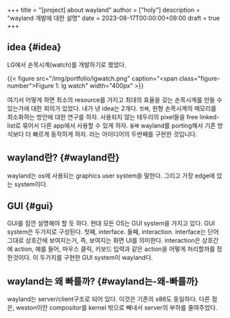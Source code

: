 +++
title = "[project] about wayland"
author = ["holy"]
description = "wayland 개발에 대한 설명"
date = 2023-08-17T00:00:00+09:00
draft = true
+++

## idea {#idea}

LG에서 손목시계(watch)를 개발하기로 했었다.

<a id="figure--lg watch"></a>

{{< figure src="/img/portfolio/lgwatch.png" caption="<span class=\"figure-number\">Figure 1: </span>lg watch" width="400px" >}}

여기서 어떻게 하면 최소의 resource를 가지고 최대의 효율을 갖는
손목시계를 만들 수 있는가에 대한 회의가 있었다. 내가 낸 idea는
2개다. `첫째`, 원형 손목시계의 메모리를 최소화하는 방안에 대한 연구를
하자. 사용되지 않는 테두리의 pixel들을 free linked-list로 묶어서 다른
app에서 사용할 수 있게 하자. `둘째` wayland를 porting해서 기존
방식보다 더 빠르게 동작하게 하자. 라는 아이디어의 두번째를 구현한
것입니다.


## wayland란? {#wayland란}

wayland는 os에 사용되는 graphics user system을 말한다. 그리고 가장
edge에 있는 system이다.


## GUI {#gui}

GUI를 잠깐 설명해야 할 듯 하다. 현대 모든 OS는 GUI system을 가지고
있다. GUI system은 두가지로 구성된다. 첫째, interface. 둘째,
interaction. interface는 단어 그대로 상호간에 보여지는거, 즉, 보여지는
화면 UI를 의미한다. interaction은 상호간에 action, 예를 들어, 마우스
클릭, 키보드 입력과 같은 action을 어떻게 처리할까를 정한것이다. 이
두가지를 구현한 GUI system이 wayland다.


## wayland는 왜 빠를까? {#wayland는-왜-빠를까}

wayland는 server/client구조로 되어 있다. 이것은 기존의 x86도
동일하다. 다른 점은, weston이란 compositor를 kernel 밖으로 빼내서
server의 부하를 줄여주었다.
